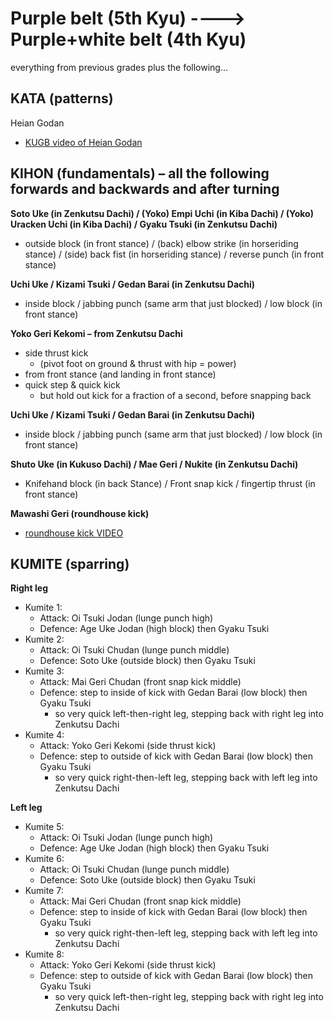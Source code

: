 
# Purple belt (5th Kyu)		---->			Purple+white belt (4th Kyu)

everything from previous grades plus the following...

## KATA (patterns)

Heian Godan
- [KUGB video of Heian Godan](https://www.youtube.com/watch?v=LZwZTdpCM-U)


## KIHON (fundamentals) – all the following forwards and backwards and after turning

**Soto Uke (in Zenkutsu Dachi) / (Yoko) Empi Uchi (in Kiba Dachi) / (Yoko) Uracken Uchi (in Kiba Dachi) / Gyaku Tsuki (in Zenkutsu Dachi)**
- outside block (in front stance) / (back) elbow strike (in horseriding stance) / (side) back fist (in horseriding stance) / reverse punch (in front stance)

**Uchi Uke / Kizami Tsuki / Gedan Barai (in Zenkutsu Dachi)**
- inside block / jabbing punch (same arm that just blocked) / low block (in front stance)

**Yoko Geri Kekomi – from Zenkutsu Dachi**
- side thrust kick
  - (pivot foot on ground & thrust with hip = power)
- from front stance (and landing in front stance)
- quick step & quick kick
  - but hold out kick for a fraction of a second, before snapping back

**Uchi Uke / Kizami Tsuki / Gedan Barai (in Zenkutsu Dachi)**
- inside block / jabbing punch (same arm that just blocked) / low block (in front stance)

**Shuto Uke (in Kukuso Dachi) / Mae Geri / Nukite (in Zenkutsu Dachi)**
- Knifehand block (in back Stance) / Front snap kick / fingertip thrust (in front stance)

**Mawashi Geri (roundhouse kick)** 

- [roundhouse kick VIDEO](https://blackbeltwiki.com/roundhouse-kick)

## KUMITE (sparring)

**Right leg**
- Kumite 1:
  - Attack: Oi Tsuki Jodan (lunge punch high)
  - Defence: Age Uke Jodan (high block) then Gyaku Tsuki
- Kumite 2:
  - Attack: Oi Tsuki Chudan (lunge punch middle)
  - Defence: Soto Uke (outside block) then Gyaku Tsuki
- Kumite 3:
  - Attack: Mai Geri Chudan (front snap kick middle)
  - Defence: step to inside of kick with Gedan Barai (low block) then Gyaku Tsuki
    - so very quick left-then-right leg, stepping back with right leg into Zenkutsu Dachi
- Kumite 4:
  - Attack: Yoko Geri Kekomi (side thrust kick)
  - Defence: step to outside of kick with Gedan Barai (low block) then Gyaku Tsuki
    - so very quick right-then-left leg, stepping back with left leg into Zenkutsu Dachi


**Left leg**
- Kumite 5:
  - Attack: Oi Tsuki Jodan (lunge punch high)
  - Defence: Age Uke Jodan (high block) then Gyaku Tsuki
- Kumite 6:
  - Attack: Oi Tsuki Chudan (lunge punch middle)
  - Defence: Soto Uke (outside block) then Gyaku Tsuki
- Kumite 7:
  - Attack: Mai Geri Chudan (front snap kick middle)
  - Defence: step to inside of kick with Gedan Barai (low block) then Gyaku Tsuki
    - so very quick right-then-left leg, stepping back with left leg into Zenkutsu Dachi
- Kumite 8:
  - Attack: Yoko Geri Kekomi (side thrust kick)
  - Defence: step to outside of kick with Gedan Barai (low block) then Gyaku Tsuki
    - so very quick left-then-right leg, stepping back with right leg into Zenkutsu Dachi
